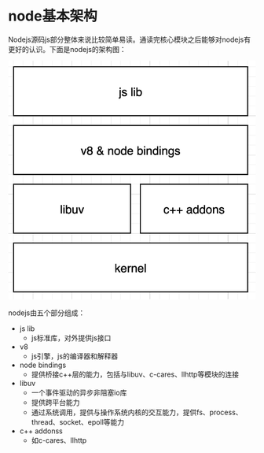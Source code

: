 # node基本架构

Nodejs源码js部分整体来说比较简单易读。通读完核心模块之后能够对nodejs有更好的认识。下面是nodejs的架构图：

![](image/image.png "")

nodejs由五个部分组成：

- js lib
	- js标准库，对外提供js接口
- v8
	- js引擎，js的编译器和解释器
- node bindings
	- 提供桥接c++层的能力，包括与libuv、c-cares、llhttp等模块的连接
- libuv
	- 一个事件驱动的异步非阻塞io库
	- 提供跨平台能力
	- 通过系统调用，提供与操作系统内核的交互能力，提供fs、process、thread、socket、epoll等能力
- c++ addonss
	- 如c-cares、llhttp



